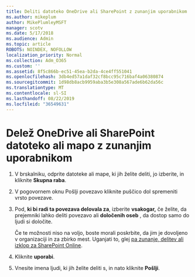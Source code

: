 ```yaml
---
title: Deliti datoteko OneDrive ali SharePoint z zunanjim uporabnikom
ms.author: mikeplum
author: MikePlumleyMSFT
manager: scotv
ms.date: 5/17/2018
ms.audience: Admin
ms.topic: article
ROBOTS: NOINDEX, NOFOLLOW
localization_priority: Normal
ms.collection: Adm_O365
ms.custom: ''
ms.assetid: 8f5c866b-ec51-45ea-b2da-4ce4ff551041
ms.openlocfilehash: 3db4ed57a1daf32cf8bcc95c716baf4a06380874
ms.sourcegitcommit: 1d98db8acb9959aba3b5e308a567ade6b62da56c
ms.translationtype: MT
ms.contentlocale: sl-SI
ms.lasthandoff: 08/22/2019
ms.locfileid: "36549631"
---
```

# <a name="share-a-onedrive-or-sharepoint-file-or-folder-with-external-users"></a>Delež OneDrive ali SharePoint datoteko ali mapo z zunanjim uporabnikom

1. V brskalniku, odprite datoteke ali mape, ki jih želite deliti, jo izberite, in kliknite **Skupna raba**.
    
2. V pogovornem oknu Pošlji povezavo kliknite puščico dol spremeniti vrsto povezave.
    
3. Pod, **ki bi radi ta povezava delovala za**, izberite **vsakogar,** če želite, da prejemniki lahko deliti povezavo ali **določenih oseb** , da dostop samo do ljudi si določite. 
    
    Če te možnosti niso na voljo, boste morali poskrbite, da jim je dovoljeno v organizaciji in za zbirko mest. Uganjati to, glej [pa zunanje, delitev ali izklop za SharePoint Online](https://go.microsoft.com/fwlink/?linkid=866426).
    
4. Kliknite **uporabi**.
    
5. Vnesite imena ljudi, ki jih želite deliti s, in nato kliknite **Pošlji**.
    

